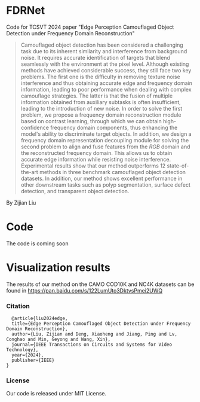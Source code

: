 # FDRNet
Code for TCSVT 2024 paper "Edge Perception Camouflaged Object Detection under Frequency Domain Reconstruction"
> Camouflaged object detection has been considered a challenging task due to its inherent similarity and interference from background noise. It requires accurate identification of targets that blend seamlessly with the environment at the pixel level. Although existing methods have achieved considerable success, they still face two key problems. The first one is the difficulty in removing texture noise interference and thus obtaining accurate edge and frequency domain information, leading to poor performance when dealing with complex camouflage strategies. The latter is that the fusion of multiple information obtained from auxiliary subtasks is often insufficient, leading to the introduction of new noise. In order to solve the first problem, we propose a frequency domain reconstruction module based on contrast learning, through which we can obtain high-confidence frequency domain components, thus enhancing the model's ability to discriminate target objects. In addition, we design a frequency domain representation decoupling module for solving the second problem to align and fuse features from the $RGB$ domain and the reconstructed frequency domain. This allows us to obtain accurate edge information while resisting noise interference. Experimental results show that our method outperforms 12 state-of-the-art methods in three benchmark camouflaged object detection datasets. In addition, our method shows excellent performance in other downstream tasks such as polyp segmentation, surface defect detection, and transparent object detection.

By Zijian Liu

# Code
The code is coming soon
# Visualization results

The results of our method on the CAMO COD10K and NC4K datasets can be found in https://pan.baidu.com/s/122LumUto3DktvsPmei2UWQ 
### Citation
```
  @article{liu2024edge,
  title={Edge Perception Camouflaged Object Detection under Frequency Domain Reconstruction},
  author={Liu, Zijian and Deng, Xiaoheng and Jiang, Ping and Lv, Conghao and Min, Geyong and Wang, Xin},
  journal={IEEE Transactions on Circuits and Systems for Video Technology},
  year={2024},
  publisher={IEEE}
}
```
### License
Our code is released under MIT License.
